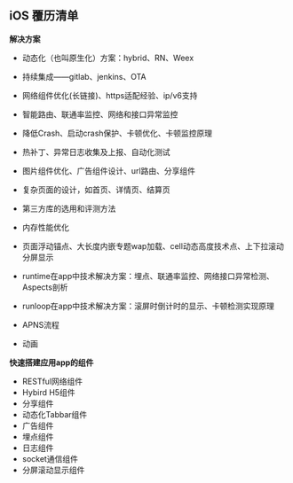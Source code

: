## iOS 覆历清单

**解决方案**

* 动态化（也叫原生化）方案：hybrid、RN、Weex
* 持续集成——gitlab、jenkins、OTA
* 网络组件优化(长链接)、https适配经验、ip/v6支持
* 智能路由、联通率监控、网络和接口异常监控
* 降低Crash、启动crash保护、卡顿优化、卡顿监控原理
* 热补丁、异常日志收集及上报、自动化测试
* 图片组件优化、广告组件设计、url路由、分享组件
* 复杂页面的设计，如首页、详情页、结算页
* 第三方库的选用和评测方法
* 内存性能优化 
* 页面浮动锚点、大长度内嵌专题wap加载、cell动态高度技术点、上下拉滚动分屏显示


* runtime在app中技术解决方案：埋点、联通率监控、网络接口异常检测、Aspects剖析
* runloop在app中技术解决方案：滚屏时倒计时的显示、卡顿检测实现原理
* APNS流程
* 动画




**快速搭建应用app的组件**

* RESTful网络组件
* Hybird H5组件
* 分享组件
* 动态化Tabbar组件
* 广告组件
* 埋点组件
* 日志组件
* socket通信组件
* 分屏滚动显示组件

